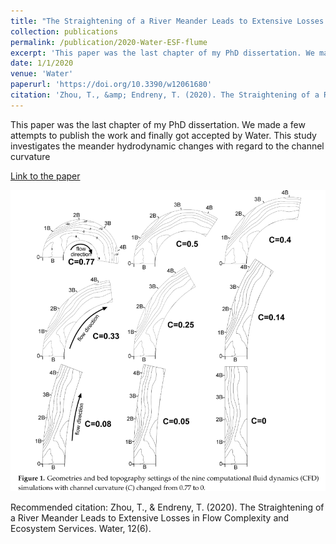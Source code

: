```yaml
---
title: "The Straightening of a River Meander Leads to Extensive Losses in Flow Complexity and Ecosystem Services"
collection: publications
permalink: /publication/2020-Water-ESF-flume
excerpt: 'This paper was the last chapter of my PhD dissertation. We made a few attempts to publish the work and finally got accepted by Water. This study investigates the meander hydrodynamic changes with regard to the channel curvature'
date: 1/1/2020
venue: 'Water'
paperurl: 'https://doi.org/10.3390/w12061680'
citation: 'Zhou, T., &amp; Endreny, T. (2020). The Straightening of a River Meander Leads to Extensive Losses in Flow Complexity and Ecosystem Services. Water, 12(6). '
---
```

This paper was the last chapter of my PhD dissertation. We made a few attempts to publish the work and finally got accepted by Water. This study investigates the meander hydrodynamic changes with regard to the channel curvature

[Link to the paper](https://doi.org/10.3390/w12061680)

![image](../images/papers/2020-Water-ESF-flume.png)

Recommended citation: Zhou, T., & Endreny, T. (2020). The Straightening of a River Meander Leads to Extensive Losses in Flow Complexity and Ecosystem Services. Water, 12(6). 
